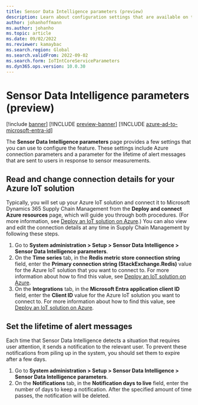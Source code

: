 ```yaml
---
title: Sensor Data Intelligence parameters (preview)
description: Learn about configuration settings that are available on the Sensor Data Intelligence parameters page with an outline on setting the lifetime of alert messages.
author: johanhoffmann
ms.author: johanho
ms.topic: article
ms.date: 09/02/2022
ms.reviewer: kamaybac
ms.search.region: Global
ms.search.validFrom: 2022-09-02
ms.search.form: IoTIntCoreServiceParameters
ms.dyn365.ops.version: 10.0.30
---
```


# Sensor Data Intelligence parameters (preview)

[!include [banner](../includes/banner.md)]
[!INCLUDE [preview-banner](~/../shared-content/shared/preview-includes/preview-banner.md)]
[!INCLUDE [azure-ad-to-microsoft-entra-id](../../includes/azure-ad-to-microsoft-entra-id.md)]

<!-- KFM: Preview until further notice -->

The **Sensor Data Intelligence parameters** page provides a few settings that you can use to configure the feature. These settings include Azure connection parameters and a parameter for the lifetime of alert messages that are sent to users in response to sensor measurements.

## Read and change connection details for your Azure IoT solution

Typically, you will set up your Azure IoT solution and connect it to Microsoft Dynamics 365 Supply Chain Management from the **Deploy and connect Azure resources** page, which will guide you through both procedures. (For more information, see [Deploy an IoT solution on Azure](sdi-deploy-iot-solution-on-azure.md).) You can also view and edit the connection details at any time in Supply Chain Management by following these steps.

1. Go to **System administration \> Setup \> Sensor Data Intelligence \> Sensor Data Intelligence parameters**.
1. On the **Time series** tab, in the **Redis metric store connection string** field, enter the **Primary connection string (StackExchange.Redis)** value for the Azure IoT solution that you want to connect to. For more information about how to find this value, see [Deploy an IoT solution on Azure](sdi-deploy-iot-solution-on-azure.md).
1. On the **Integrations** tab, in the **Microsoft Entra application client ID** field, enter the **Client ID** value for the Azure IoT solution you want to connect to. For more information about how to find this value, see [Deploy an IoT solution on Azure](sdi-deploy-iot-solution-on-azure.md).

## Set the lifetime of alert messages

Each time that Sensor Data Intelligence detects a situation that requires user attention, it sends a notification to the relevant user. To prevent these notifications from piling up in the system, you should set them to expire after a few days.

1. Go to **System administration \> Setup \> Sensor Data Intelligence \> Sensor Data Intelligence parameters**.
1. On the **Notifications** tab, in the **Notification days to live** field, enter the number of days to keep a notification. After the specified amount of time passes, the notification will be deleted.